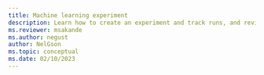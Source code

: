 ```yaml
---
title: Machine learning experiment
description: Learn how to create an experiment and track runs, and review examples of using mlflow.
ms.reviewer: msakande
ms.author: negust
author: NelGson
ms.topic: conceptual
ms.date: 02/10/2023
---
```

